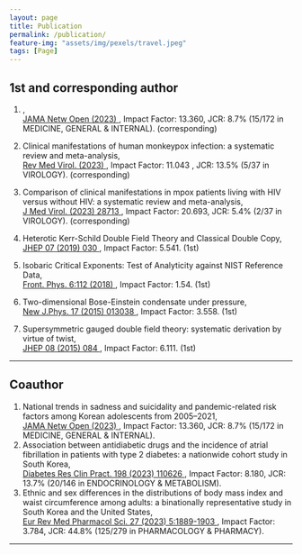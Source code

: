 ```yaml
---
layout: page
title: Publication
permalink: /publication/
feature-img: "assets/img/pexels/travel.jpeg"
tags: [Page]
---
```


## 1st and corresponding author
  
  1. ,<br>
    <a href="https://doi.org/" target="_blank"> JAMA Netw Open (2023) </a>, Impact Factor: 13.360, JCR: 8.7% (15/172 in MEDICINE, GENERAL & INTERNAL). (corresponding)
  1. Clinical manifestations of human monkeypox infection: a systematic review and meta-analysis,<br>
    <a href="https://doi.org/10.1002/rmv.2446" target="_blank"> Rev Med Virol. (2023) </a>, Impact Factor: 11.043 , JCR: 13.5% (5/37 in VIROLOGY). (corresponding)
  1. Comparison of clinical manifestations in mpox patients living with HIV versus without HIV: a systematic review and meta-analysis,<br>
    <a href="https://doi.org/10.1002/jmv.28713" target="_blank"> J Med Virol. (2023) 28713 </a>, Impact Factor: 20.693, JCR: 5.4% (2/37 in VIROLOGY). (corresponding)
    
  1. Heterotic Kerr-Schild Double Field Theory and Classical Double Copy,<br>
    <a href="https://doi.org/10.1007/JHEP07(2019)030" target="_blank"> JHEP 07 (2019) 030 </a>, Impact Factor: 5.541. (1st)
  1. Isobaric Critical Exponents: Test of Analyticity against NIST Reference Data, <br>
    <a href="https://doi.org/10.3389/fphy.2018.00112" target="_blank"> Front. Phys. 6:112 (2018) </a>, Impact Factor: 1.54. (1st)
  4. Two-dimensional Bose-Einstein condensate under pressure,<br>
    <a href="https://doi.org/10.1088/1367-2630/17/1/013038" target="_blank"> New J.Phys. 17 (2015) 013038 </a>, Impact Factor: 3.558. (1st)
  6. Supersymmetric gauged double field theory: systematic derivation by virtue of twist,<br>
    <a href="https://doi.org/10.1007/JHEP08(2015)084" target="_blank"> JHEP 08 (2015) 084 </a>, Impact Factor: 6.111. (1st)

***

## Coauthor

  1. National trends in sadness and suicidality and pandemic-related risk factors among Korean adolescents from 2005–2021,<br>
    <a href="https://doi.org/" target="_blank"> JAMA Netw Open (2023) </a>, Impact Factor: 13.360, JCR: 8.7% (15/172 in MEDICINE, GENERAL & INTERNAL).
  1. Association between antidiabetic drugs and the incidence of atrial fibrillation in patients with type 2 diabetes: a nationwide cohort study in South Korea,<br>
    <a href="https://doi.org/10.1016/j.diabres.2023.110626" target="_blank"> Diabetes Res Clin Pract. 198 (2023) 110626 </a>, Impact Factor: 8.180, JCR: 13.7% (20/146 in ENDOCRINOLOGY & METABOLISM).
  1. Ethnic and sex differences in the distributions of body mass index and waist circumference among adults: a binationally representative study in South Korea and the United States,<br>
    <a href="https://doi.org/10.26355/eurrev_202303_31555" target="_blank"> Eur Rev Med Pharmacol Sci. 27 (2023) 5:1889-1903 </a>, Impact Factor: 3.784, JCR: 44.8%
(125/279 in PHARMACOLOGY & PHARMACY).


***
